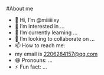 #About me
- 👋 Hi, I’m @miiiiiixy
- 👀 I’m interested in ...
- 🌱 I’m currently learning ...
- 💞️ I’m looking to collaborate on ...
- 📫 How to reach me:
- my email is 2206284157@qq.com
- 😄 Pronouns: ...
- ⚡ Fun fact: ...
